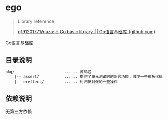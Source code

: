 # ego

> Library reference
>
> [q191201771/naza: 🔥 Go basic library. || Go语言基础库 (github.com)](https://github.com/q191201771/naza)

Go语言基础库

## 目录说明

```bash
pkg/                      ...... 源码包
    |-- assert/           ...... 提供了单元测试时的断言功能，减少一些模板代码
    |-- ereflect/         ...... 利用反射做的一些操作
```

## 依赖说明

无第三方依赖